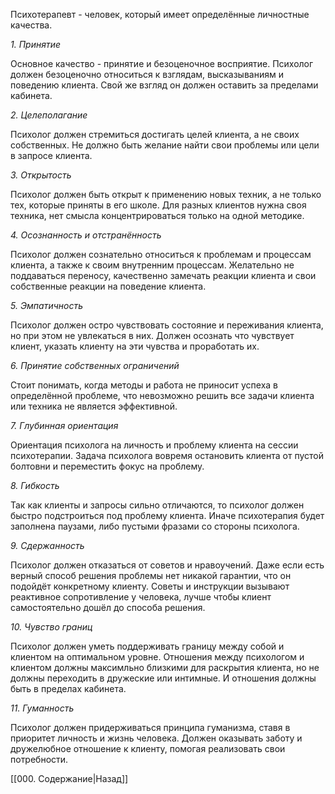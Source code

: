Психотерапевт - человек, который имеет определённые личностные качества.

*1. Принятие*

Основное качество - принятие и безоценочное восприятие. Психолог должен безоценочно относиться к взглядам, высказываниям и поведению клиента. Свой же взгляд он должен оставить за пределами кабинета.

*2. Целеполагание*

Психолог должен стремиться достигать целей клиента, а не своих собственных. Не должно быть желание найти свои проблемы или цели в запросе клиента.

*3. Открытость*

Психолог должен быть открыт к применению новых техник, а не только тех, которые приняты в его школе. Для разных клиентов нужна своя техника, нет смысла концентрироваться только на одной методике.

*4. Осознанность и отстранённость*

Психолог должен сознательно относиться к проблемам и процессам клиента, а также к своим внутренним процессам. Желательно не поддаваться переносу, качественно замечать реакции клиента и свои собственные реакции на поведение клиента.

*5. Эмпатичность*

Психолог должен остро чувствовать состояние и переживания клиента, но при этом не увлекаться в них. Должен осознать что чувствует клиент, указать клиенту на эти чувства и проработать их.

*6. Принятие собственных ограничений*

Стоит понимать, когда методы и работа не приносит успеха в определённой проблеме, что невозможно решить все задачи клиента или техника не является эффективной.

*7. Глубинная ориентация*

Ориентация психолога на личность и проблему клиента на сессии психотерапии. Задача психолога вовремя остановить клиента от пустой болтовни и переместить фокус на проблему.

*8. Гибкость*

Так как клиенты и запросы сильно отличаются, то психолог должен быстро подстроиться под проблему клиента. Иначе психотерапия будет заполнена паузами, либо пустыми фразами со стороны психолога.

*9. Сдержанность*

Психолог должен отказаться от советов и нравоучений. Даже если есть верный способ решения проблемы нет никакой гарантии, что он подойдёт конкретному клиенту. Советы и инструкции вызывают реактивное сопротивление у человека, лучше чтобы клиент самостоятельно дошёл до способа решения.

*10. Чувство границ*

Психолог должен уметь поддерживать границу между собой и клиентом на оптимальном уровне. Отношения между психологом и клиентом должны максимльно близкими для раскрытия клиента, но не должны переходить в дружеские или интимные. И отношения должны быть в пределах кабинета.

*11. Гуманность*

Психолог должен придерживаться принципа гуманизма, ставя в приоритет личность и жизнь человека. Должен оказывать заботу и дружелюбное отношение к клиенту, помогая реализовать свои потребности.

[[000. Содержание|Назад]]

